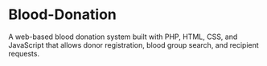 # Blood-Donation
A web-based blood donation system built with PHP, HTML, CSS, and JavaScript that allows donor registration, blood group search, and recipient requests.
